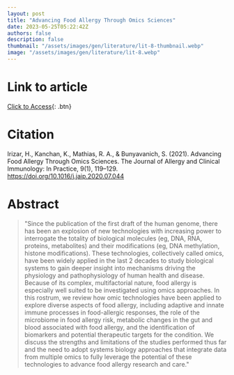 ```yaml
---
layout: post
title: "Advancing Food Allergy Through Omics Sciences"
date: 2023-05-25T05:22:42Z
authors: false
description: false
thumbnail: "/assets/images/gen/literature/lit-8-thumbnail.webp"
image: "/assets/images/gen/literature/lit-8.webp"
---
```

# Link to article
[Click to Access](https://doi.org/10.1016/j.jaip.2020.07.044){: .btn}

# Citation

Irizar, H., Kanchan, K., Mathias, R. A., & Bunyavanich, S. (2021). Advancing Food Allergy Through Omics Sciences. The Journal of Allergy and Clinical Immunology: In Practice, 9(1), 119–129. https://doi.org/10.1016/j.jaip.2020.07.044

# Abstract

> "Since the publication of the first draft of the human genome, there has been an explosion of new technologies with increasing power to interrogate the totality of biological molecules (eg, DNA, RNA, proteins, metabolites) and their modifications (eg, DNA methylation, histone modifications). These technologies, collectively called omics, have been widely applied in the last 2 decades to study biological systems to gain deeper insight into mechanisms driving the physiology and pathophysiology of human health and disease. Because of its complex, multifactorial nature, food allergy is especially well suited to be investigated using omics approaches. In this rostrum, we review how omic technologies have been applied to explore diverse aspects of food allergy, including adaptive and innate immune processes in food-allergic responses, the role of the microbiome in food allergy risk, metabolic changes in the gut and blood associated with food allergy, and the identification of biomarkers and potential therapeutic targets for the condition. We discuss the strengths and limitations of the studies performed thus far and the need to adopt systems biology approaches that integrate data from multiple omics to fully leverage the potential of these technologies to advance food allergy research and care."

